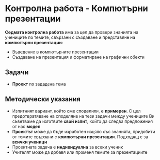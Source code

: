 # Контролна работа - Компютърни презентации 

**Седмата контролна работа** има за цел да провери знанията на учениците по темите, свързани с създаване и представяне на **компютърни презентации**:
 - Въведение в компютърните презентации
 - Създаване на презентация и форматиране на графични обекти

## Задачи
 - **Проект** по зададена тема
 
## Методически указания
 - Изпитният вариант, който сме споделили, е **примерен**. С цел предотвратяване на споделяне на тези задачи между учениците Ви съветваме да изготвите **свой изпит**, който да следва предложения от нас **модел**
 - **Проектът** може да бъде изработен изцяло със знанията, придобити от темите свързани с **компютърни презентации**. Подходящ е за **всички ученици**
 - Проектната задача е **индивидуална** за всеки ученик
 - Учителят може да добавя или променя темите за презентациите
